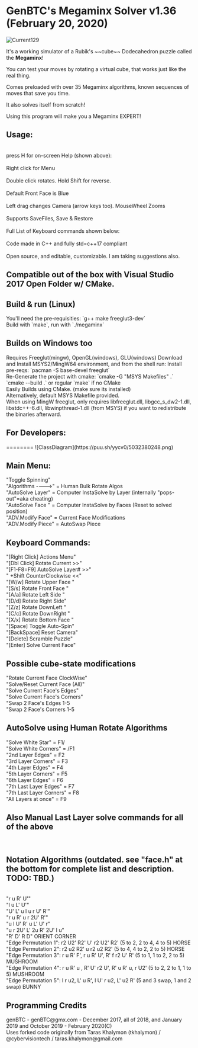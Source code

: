 GenBTC's Megaminx Solver v1.36 (February 20, 2020)
========
![Current129](https://puu.sh/yyfd7/525320ef95.png)
<p>It's a working simulator of a Rubik's ~~cube~~ Dodecahedron puzzle called the <b>Megaminx</b>!<br />
<p>You can test your moves by rotating a virtual cube, that works just like the real thing. <br/>
<p>Comes preloaded with over 35 Megaminx algorithms, known sequences of moves that save you time.<br/>
<p>It also solves itself from scratch!<br />
<p>Using this program will make you a Megaminx EXPERT!<br/>
<h2>Usage:</h2>
<br>press H for on-screen Help (shown above): </br>
<br>Right click for Menu</br>
<br>Double click rotates. Hold Shift for reverse.</br>
<br>Default Front Face is Blue</br>
<br>Left drag changes Camera (arrow keys too). MouseWheel Zooms</br>
<br>Supports SaveFiles, Save & Restore</br>
<br>Full List of Keyboard commands shown below:</br>
<br>Code made in C++ and fully std=c++17 compliant<br>
<br>Open source, and editable, customizable. I am taking suggestions also.<br>
<h2>Compatible out of the box with Visual Studio 2017 Open Folder w/ CMake.</h2>
<h2>Build & run (Linux)</h2>
You'll need the pre-requisities: `g++ make freeglut3-dev`<br />
Build with `make`, run with `./megaminx`
<h2>Builds on Windows too</h2>
Requires Freeglut(mingw), OpenGL(windows), GLU(windows)
Download and Install MSYS2/MingW64 environment, and from the shell run: 
Install pre-reqs: `pacman -S base-devel freeglut`<br />
Re-Generate the project with cmake: `cmake -G "MSYS Makefiles" .` <br />
`cmake --build .` or regular `make` if no CMake<br />
Easily Builds using CMake. (make sure its installed) <br />
Alternatively, default MSYS Makefile provided. <br />
When using MingW freeglut, only requires libfreeglut.dll, libgcc_s_dw2-1.dll, libstdc++-6.dll, libwinpthread-1.dll (from MSYS) if you want to redistribute the binaries afterward.<br />
<h2>For Developers:</h2>
========
![ClassDiagram](https://puu.sh/yycv0/5032380248.png)
<p>
<h2>Main Menu:</h2>
"Toggle Spinning"<br>
"Algorithms ---->" = Human Bulk Rotate Algos<br>
"AutoSolve Layer" = Computer InstaSolve by Layer (internally "pops-out"=aka cheating)<br>
"AutoSolve Face " = Computer InstaSolve by Faces (Reset to solved position)<br>
"ADV.Modify Face" = Current Face Modifications<br>
"ADV.Modify Piece" = AutoSwap Piece<br>
<p>
<h2>Keyboard Commands:</h2>
"[Right Click]  Actions Menu"<br>
"[Dbl Click]  Rotate Current >>"<br>
"[F1-F8=F9] AutoSolve Layer# >>"<br>
"  +Shift  CounterClockwise <<"<br>
"[W/w]  Rotate Upper Face </>"<br>
"[S/s]  Rotate Front Face </>"<br>
"[A/a]  Rotate Left Side </>"<br>
"[D/d]  Rotate Right Side</>"<br>
"[Z/z]  Rotate DownLeft  </>"<br>
"[C/c]  Rotate DownRight </>"<br>
"[X/x]  Rotate Bottom Face </>"<br>
"[Space]  Toggle Auto-Spin"<br>
"[BackSpace]  Reset Camera"<br>
"[Delete]  Scramble Puzzle"<br>
"[Enter] Solve Current Face"<br>
<p>
<h2>Possible cube-state modifications</h2>
"Rotate Current Face ClockWise"<br>
"Solve/Reset Current Face (All)"<br>
"Solve Current Face's Edges"<br>
"Solve Current Face's Corners"<br>
"Swap 2 Face's Edges 1-5<br>
"Swap 2 Face's Corners 1-5<br>
<h2>AutoSolve using Human Rotate Algorithms</h2>
"Solve White Star" = F1/<br>
"Solve White Corners" = /F1<br>
"2nd Layer Edges" = F2<br>
"3rd Layer Corners" = F3<br>
"4th Layer Edges" = F4<br>
"5th Layer Corners" = F5<br>
"6th Layer Edges" = F6<br>
"7th Last Layer Edges" = F7<br>
"7th Last Layer Corners" = F8<br>
"All Layers at once" = F9<br>
<p>
<h2>Also Manual Last Layer solve commands for all of the above</h2><br>
<h2>Notation Algorithms (outdated. see "face.h" at the bottom for complete list and description. TODO: TBD.)</h2><br>
"r u R' U'"<br>
"l u L' U'"<br>
"U' L' u l u r U' R'"<br>
"r u R' u r 2U' R'"<br>
"u l U' R' u L' U' r"<br>
"u r 2U' L' 2u R' 2U' l u"<br>
"R' D' R D" ORIENT CORNER<br>
"Edge Permutation 1":  r2 U2' R2' U' r2 U2' R2' (5 to 2, 2 to 4, 4 to 5) HORSE<br>
"Edge Permutation 2":  r2 u2  R2' u  r2 u2  R2' (5 to 4, 4 to 2, 2 to 5) HORSE<br>
"Edge Permutation 3":  r u R' F', r  u  R' U', R' f r2 U' R' (5 to 1, 1 to 2, 2 to 5) MUSHROOM<br>
"Edge Permutation 4":  r u R' u , R' U' r2 U', R' u R' u, r U2' (5 to 2, 2 to 1, 1 to 5) MUSHROOM<br>
"Edge Permutation 5":  l r u2, L' u R', l U' r u2, L' u2 R' (5 and 3 swap, 1 and 2 swap) BUNNY<br>
<h2> Programming Credits </h2>
genBTC - genBTC@gmx.com - December 2017, all of 2018, and January 2019 and October 2019 - February 2020(C)<br>
Uses forked code originally from Taras Khalymon (tkhalymon) / @cybervisiontech / taras.khalymon@gmail.com<br>